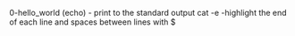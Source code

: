 0-hello_world (echo) - print to the standard output
cat -e -highlight the end of each line and spaces between lines with $
